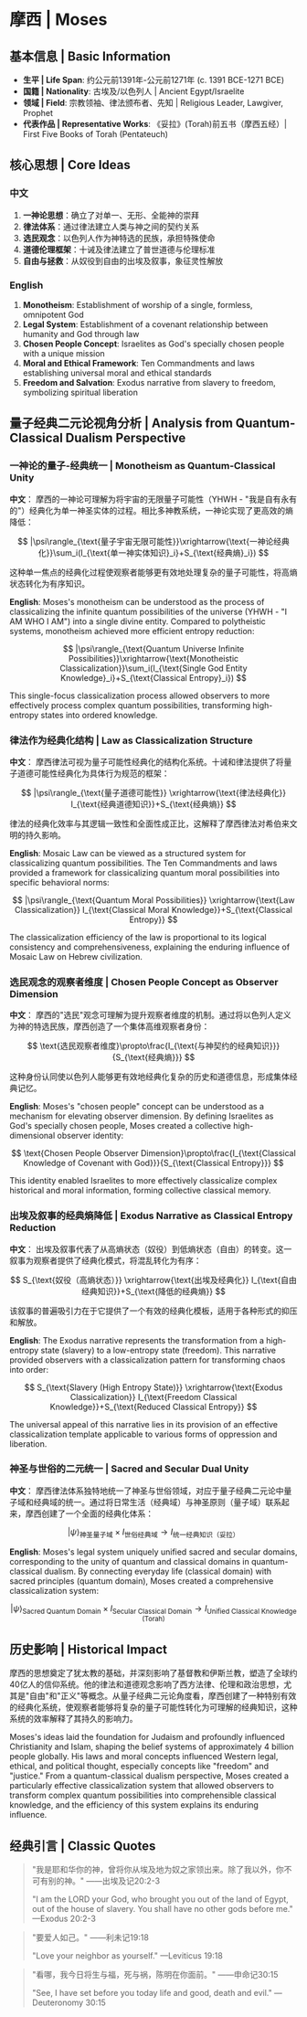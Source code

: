 # 摩西 | Moses

## 基本信息 | Basic Information
- **生平 | Life Span**: 约公元前1391年-公元前1271年 (c. 1391 BCE-1271 BCE)
- **国籍 | Nationality**: 古埃及/以色列人 | Ancient Egypt/Israelite
- **领域 | Field**: 宗教领袖、律法颁布者、先知 | Religious Leader, Lawgiver, Prophet
- **代表作品 | Representative Works**: 《妥拉》(Torah)前五书（摩西五经）| First Five Books of Torah (Pentateuch)

## 核心思想 | Core Ideas

### 中文
1. **一神论思想**：确立了对单一、无形、全能神的崇拜
2. **律法体系**：通过律法建立人类与神之间的契约关系
3. **选民观念**：以色列人作为神特选的民族，承担特殊使命
4. **道德伦理框架**：十诫及律法建立了普世道德与伦理标准
5. **自由与拯救**：从奴役到自由的出埃及叙事，象征灵性解放

### English
1. **Monotheism**: Establishment of worship of a single, formless, omnipotent God
2. **Legal System**: Establishment of a covenant relationship between humanity and God through law
3. **Chosen People Concept**: Israelites as God's specially chosen people with a unique mission
4. **Moral and Ethical Framework**: Ten Commandments and laws establishing universal moral and ethical standards
5. **Freedom and Salvation**: Exodus narrative from slavery to freedom, symbolizing spiritual liberation

## 量子经典二元论视角分析 | Analysis from Quantum-Classical Dualism Perspective

### 一神论的量子-经典统一 | Monotheism as Quantum-Classical Unity

**中文**：
摩西的一神论可理解为将宇宙的无限量子可能性（YHWH - "我是自有永有的"）经典化为单一神圣实体的过程。相比多神教系统，一神论实现了更高效的熵降低：

$$
|\psi\rangle_{\text{量子宇宙无限可能性}}\xrightarrow{\text{一神论经典化}}\sum_i(I_{\text{单一神实体知识}_i}+S_{\text{经典熵}_i})
$$

这种单一焦点的经典化过程使观察者能够更有效地处理复杂的量子可能性，将高熵状态转化为有序知识。

**English**:
Moses's monotheism can be understood as the process of classicalizing the infinite quantum possibilities of the universe (YHWH - "I AM WHO I AM") into a single divine entity. Compared to polytheistic systems, monotheism achieved more efficient entropy reduction:

$$
|\psi\rangle_{\text{Quantum Universe Infinite Possibilities}}\xrightarrow{\text{Monotheistic Classicalization}}\sum_i(I_{\text{Single God Entity Knowledge}_i}+S_{\text{Classical Entropy}_i})
$$

This single-focus classicalization process allowed observers to more effectively process complex quantum possibilities, transforming high-entropy states into ordered knowledge.

### 律法作为经典化结构 | Law as Classicalization Structure

**中文**：
摩西律法可视为量子可能性经典化的结构化系统。十诫和律法提供了将量子道德可能性经典化为具体行为规范的框架：

$$
|\psi\rangle_{\text{量子道德可能性}} \xrightarrow{\text{律法经典化}} I_{\text{经典道德知识}}+S_{\text{经典熵}}
$$

律法的经典化效率与其逻辑一致性和全面性成正比，这解释了摩西律法对希伯来文明的持久影响。

**English**:
Mosaic Law can be viewed as a structured system for classicalizing quantum possibilities. The Ten Commandments and laws provided a framework for classicalizing quantum moral possibilities into specific behavioral norms:

$$
|\psi\rangle_{\text{Quantum Moral Possibilities}} \xrightarrow{\text{Law Classicalization}} I_{\text{Classical Moral Knowledge}}+S_{\text{Classical Entropy}}
$$

The classicalization efficiency of the law is proportional to its logical consistency and comprehensiveness, explaining the enduring influence of Mosaic Law on Hebrew civilization.

### 选民观念的观察者维度 | Chosen People Concept as Observer Dimension

**中文**：
摩西的"选民"观念可理解为提升观察者维度的机制。通过将以色列人定义为神的特选民族，摩西创造了一个集体高维观察者身份：

$$
\text{选民观察者维度}\propto\frac{I_{\text{与神契约的经典知识}}}{S_{\text{经典熵}}}
$$

这种身份认同使以色列人能够更有效地经典化复杂的历史和道德信息，形成集体经典记忆。

**English**:
Moses's "chosen people" concept can be understood as a mechanism for elevating observer dimension. By defining Israelites as God's specially chosen people, Moses created a collective high-dimensional observer identity:

$$
\text{Chosen People Observer Dimension}\propto\frac{I_{\text{Classical Knowledge of Covenant with God}}}{S_{\text{Classical Entropy}}}
$$

This identity enabled Israelites to more effectively classicalize complex historical and moral information, forming collective classical memory.

### 出埃及叙事的经典熵降低 | Exodus Narrative as Classical Entropy Reduction

**中文**：
出埃及叙事代表了从高熵状态（奴役）到低熵状态（自由）的转变。这一叙事为观察者提供了经典化模式，将混乱转化为有序：

$$
S_{\text{奴役（高熵状态）}} \xrightarrow{\text{出埃及经典化}} I_{\text{自由经典知识}}+S_{\text{降低的经典熵}}
$$

该叙事的普遍吸引力在于它提供了一个有效的经典化模板，适用于各种形式的抑压和解放。

**English**:
The Exodus narrative represents the transformation from a high-entropy state (slavery) to a low-entropy state (freedom). This narrative provided observers with a classicalization pattern for transforming chaos into order:

$$
S_{\text{Slavery (High Entropy State)}} \xrightarrow{\text{Exodus Classicalization}} I_{\text{Freedom Classical Knowledge}}+S_{\text{Reduced Classical Entropy}}
$$

The universal appeal of this narrative lies in its provision of an effective classicalization template applicable to various forms of oppression and liberation.

### 神圣与世俗的二元统一 | Sacred and Secular Dual Unity

**中文**：
摩西律法体系独特地统一了神圣与世俗领域，对应于量子经典二元论中量子域和经典域的统一。通过将日常生活（经典域）与神圣原则（量子域）联系起来，摩西创建了一个全面的经典化体系：

$$
|\psi\rangle_{\text{神圣量子域}}\times I_{\text{世俗经典域}} \rightarrow I_{\text{统一经典知识（妥拉）}}
$$

**English**:
Moses's legal system uniquely unified sacred and secular domains, corresponding to the unity of quantum and classical domains in quantum-classical dualism. By connecting everyday life (classical domain) with sacred principles (quantum domain), Moses created a comprehensive classicalization system:

$$
|\psi\rangle_{\text{Sacred Quantum Domain}}\times I_{\text{Secular Classical Domain}} \rightarrow I_{\text{Unified Classical Knowledge (Torah)}}
$$

## 历史影响 | Historical Impact

摩西的思想奠定了犹太教的基础，并深刻影响了基督教和伊斯兰教，塑造了全球约40亿人的信仰系统。他的律法和道德观念影响了西方法律、伦理和政治思想，尤其是"自由"和"正义"等概念。从量子经典二元论角度看，摩西创建了一种特别有效的经典化系统，使观察者能够将复杂的量子可能性转化为可理解的经典知识，这种系统的效率解释了其持久的影响力。

Moses's ideas laid the foundation for Judaism and profoundly influenced Christianity and Islam, shaping the belief systems of approximately 4 billion people globally. His laws and moral concepts influenced Western legal, ethical, and political thought, especially concepts like "freedom" and "justice." From a quantum-classical dualism perspective, Moses created a particularly effective classicalization system that allowed observers to transform complex quantum possibilities into comprehensible classical knowledge, and the efficiency of this system explains its enduring influence.

## 经典引言 | Classic Quotes

> "我是耶和华你的神，曾将你从埃及地为奴之家领出来。除了我以外，你不可有别的神。" ——出埃及记20:2-3
>
> "I am the LORD your God, who brought you out of the land of Egypt, out of the house of slavery. You shall have no other gods before me." —Exodus 20:2-3

> "要爱人如己。" ——利未记19:18
>
> "Love your neighbor as yourself." —Leviticus 19:18

> "看哪，我今日将生与福，死与祸，陈明在你面前。" ——申命记30:15
>
> "See, I have set before you today life and good, death and evil." —Deuteronomy 30:15